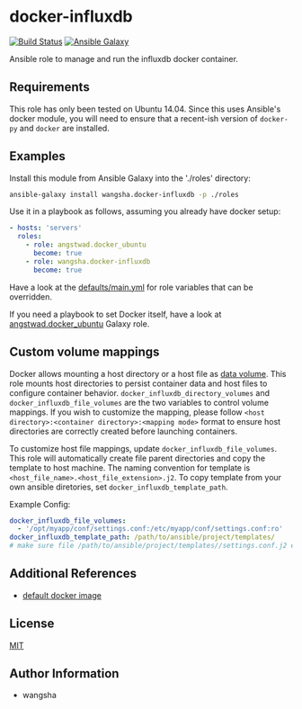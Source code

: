 docker-influxdb
============

[![Build Status](https://travis-ci.org/wangsha/docker-influxdb.svg?branch=master)](https://travis-ci.org/wangsha/docker-influxdb)
[![Ansible Galaxy](https://img.shields.io/badge/AnsibleGalaxy-wangsha.docker--influxdb-blue.svg)](https://galaxy.ansible.com/wangsha/docker-influxdb/)

Ansible role to manage and run the influxdb docker container.

Requirements
------------

This role has only been tested on Ubuntu 14.04. Since this uses Ansible's
docker module, you will need to ensure that a recent-ish version of `docker-py`
and `docker` are installed.

Examples
--------

Install this module from Ansible Galaxy into the './roles' directory:
```bash
ansible-galaxy install wangsha.docker-influxdb -p ./roles
```

Use it in a playbook as follows, assuming you already have docker setup:
```yaml
- hosts: 'servers'
  roles:
    - role: angstwad.docker_ubuntu
      become: true
    - role: wangsha.docker-influxdb
      become: true
```

Have a look at the [defaults/main.yml](defaults/main.yml) for role variables
that can be overridden.


If you need a playbook to set Docker itself, have a look at [angstwad.docker_ubuntu](https://github.com/angstwad/docker.ubuntu) Galaxy
role.


Custom volume mappings
----------------------
Docker allows mounting a host directory or a host file as [data volume](https://docs.docker.com/engine/userguide/containers/dockervolumes/).
This role mounts host directories to persist container data and host files to configure container behavior.
`docker_influxdb_directory_volumes` and `docker_influxdb_file_volumes` are the two variables to control volume mappings.
If you wish to customize the mapping, please follow `<host directory>:<container directory>:<mapping mode>` format
 to ensure host directories are correctly created before launching containers.
 
To customize host file mappings, update `docker_influxdb_file_volumes`. 
This role will automatically create file parent directories and copy the template 
to host machine. The naming convention for template is `<host_file_name>.<host_file_extension>.j2`.
To copy template from your own ansible diretories, set `docker_influxdb_template_path`.

Example Config:
```yaml
docker_influxdb_file_volumes:
  - '/opt/myapp/conf/settings.conf:/etc/myapp/conf/settings.conf:ro'
docker_influxdb_template_path: /path/to/ansible/project/templates/
# make sure file /path/to/ansible/project/templates//settings.conf.j2 exists. 
```



Additional References
---------------------
- [default docker image](https://hub.docker.com/r/tutum/influxdb/)


License
-------

[MIT](LICENSE.txt)

Author Information
------------------

- wangsha
